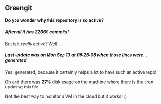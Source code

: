 ## Greengit

#### Do you wonder why this repository is so active?

##### After all it has 22669 commits!

But is it *really* active? Well...

##### Last update was on Mon Sep 13 at 09:25:08 when those lines were... generated

Yes, generated, because it certainly helps a lot to have such an active repo!

Oh and there was **27%** disk usage on the machine
where there is the cron updating this file.

Not the best way to monitor a VM in the cloud but it works! :)
